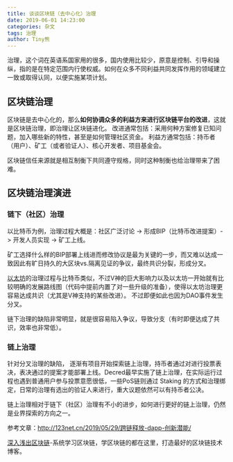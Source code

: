 ```yaml
---
title: 谈谈区块链（去中心化）治理
date: 2019-06-01 14:23:00
categories: 杂文
tags: 治理
author: Tiny熊
---
```


治理，这个词在英语系国家用的很多，国内使用比较少，原意是控制、引导和操纵，指的是在特定范围内行使权威。如何在众多不同利益共同发挥作用的领域建立一致或取得认同，以便实施某项计划。

<!--more -->

## 区块链治理

区块链是去中心化的，那么**如何协调众多的利益方来进行区块链平台的改进**，这就是区块链治理，即治理让区块链进化。
改进通常包括：采用何种方案修复已知问题，加入哪些新的特性，甚至是如何管理社区资金。
利益方通常包括：持币者（用户）、矿工（或者验证人）、核心开发者、项目基金会。

区块链信任来源就是相互制衡下共同遵守规格，同时这种制衡也给治理带来了困难。

## 区块链治理演进

### 链下（社区）治理

以比特币为例，治理过程大概是：社区广泛讨论 -> 形成BIP（比特币改进提案）-> 开发人员实现 -> 矿工上线。

矿工选择什么样的BIP部署上线进而修改协议是最为关键的一步，而又难以达成一致因此有旷日持久的大区块vs.隔离见证的争议，最终共识分裂，形成分叉。

[以太坊](https://learnblockchain.cn/2017/11/20/whatiseth/)的治理过程与比特币类似，不过V神的巨大影响力以及以太坊一开始就有比较明确的发展路线图（代码中提前内置了对一些升级的准备），使得以太坊治理更容易达成共识（尤其是V神支持的某些改进）。 不过即便如此也因为DAO事件发生分叉。

链下治理的缺陷非常明显，就是很容易陷入争议，导致分支（有时即便达成了共识，效率也非常低）。

### 链上治理

针对分叉治理的缺陷， 逐渐有项目开始探索链上治理，持币者通过对进行投票表决，表决通过的提案才能部署上线。Decred最早实施了链上治理，在实际运行过程也遇到普通用户参与投票意愿很低，一些PoS链则通过 Staking 的方式和治理绑定，日常的治理有选出的验证人来进行，重大议题依然可以有持币者公决。

链上治理相对于链下（社区）治理有不小的进步，如何进行更好的链上治理，仍然是业界探索的方向之一。 


参考文章：http://123net.cn/2019/05/29/跨链释放-dapp-创新潜能/

[深入浅出区块链](https://learnblockchain.cn/)-系统学习区块链，学区块链的都在这里，打造最好的区块链技术博客。
